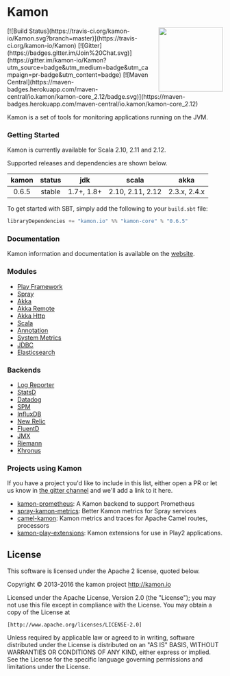 # Kamon
<img align="right" src="https://rawgit.com/kamon-io/Kamon/master/kamon-logo.svg" height="150px" style="padding-left: 20px"/>
[![Build Status](https://travis-ci.org/kamon-io/Kamon.svg?branch=master)](https://travis-ci.org/kamon-io/Kamon)
[![Gitter](https://badges.gitter.im/Join%20Chat.svg)](https://gitter.im/kamon-io/Kamon?utm_source=badge&utm_medium=badge&utm_campaign=pr-badge&utm_content=badge)
[![Maven Central](https://maven-badges.herokuapp.com/maven-central/io.kamon/kamon-core_2.12/badge.svg)](https://maven-badges.herokuapp.com/maven-central/io.kamon/kamon-core_2.12)

Kamon is a set of tools for monitoring applications running on the JVM.

### Getting Started

Kamon is currently available for Scala 2.10, 2.11 and 2.12.

Supported releases and dependencies are shown below.

| kamon  | status | jdk  | scala            | akka   |
|:------:|:------:|:----:|------------------|:------:|
|  0.6.5 | stable | 1.7+, 1.8+ | 2.10, 2.11, 2.12  | 2.3.x, 2.4.x |

To get started with SBT, simply add the following to your `build.sbt`
file:

```scala
libraryDependencies += "kamon.io" %% "kamon-core" % "0.6.5"
```

### Documentation

Kamon information and documentation is available on the
[website](http://kamon.io).

### Modules ###

* [Play Framework]
* [Spray]  
* [Akka]
* [Akka Remote]
* [Akka Http]  
* [Scala]  
* [Annotation]
* [System Metrics]
* [JDBC]  
* [Elasticsearch]

### Backends ###

* [Log Reporter]
* [StatsD]
* [Datadog]
* [SPM]
* [InfluxDB]
* [New Relic]  
* [FluentD]
* [JMX]
* [Riemann]  
* [Khronus]  


### Projects using Kamon ###

If you have a project you'd like to include in this list, either open a PR or let us know in [the gitter channel](https://gitter.im/kamon-io/Kamon) and we'll add a link to it here.

* [kamon-prometheus](https://github.com/MonsantoCo/kamon-prometheus): A Kamon backend to support Prometheus
* [spray-kamon-metrics](https://github.com/MonsantoCo/spray-kamon-metrics): Better Kamon metrics for Spray services
* [camel-kamon](https://github.com/osinka/camel-kamon): Kamon metrics and traces for Apache Camel routes, processors
* [kamon-play-extensions](https://github.com/agiledigital/kamon-play-extensions): Kamon extensions for use in Play2 applications.

## License

This software is licensed under the Apache 2 license, quoted below.

Copyright © 2013-2016 the kamon project <http://kamon.io>

Licensed under the Apache License, Version 2.0 (the "License"); you may not
use this file except in compliance with the License. You may obtain a copy of
the License at

    [http://www.apache.org/licenses/LICENSE-2.0]

Unless required by applicable law or agreed to in writing, software
distributed under the License is distributed on an "AS IS" BASIS, WITHOUT
WARRANTIES OR CONDITIONS OF ANY KIND, either express or implied. See the
License for the specific language governing permissions and limitations under
the License.


[Play Framework]: https://github.com/kamon-io/kamon-play
[Spray]: https://github.com/kamon-io/kamon-spray
[Akka]:https://github.com/kamon-io/kamon-akka                                          
[Akka Remote]: https://github.com/kamon-io/kamon-akka-remote
[Akka Http]: https://github.com/kamon-io/kamon-akka-http
[Scala]: https://github.com/kamon-io/kamon-scala
[Annotation]: https://github.com/kamon-io/kamon-annotation
[System Metrics]: https://github.com/kamon-io/kamon-system-metrics
[JDBC]: https://github.com/kamon-io/kamon-jdbc
[Elasticsearch]: https://github.com/kamon-io/kamon-elasticsearch

[Log Reporter]: https://github.com/kamon-io/kamon-log-reporter
[SPM]: https://github.com/kamon-io/kamon-spm
[Datadog]: https://github.com/kamon-io/kamon-datadog
[FluentD]: https://github.com/kamon-io/kamon-fluentd
[JMX]: https://github.com/kamon-io/kamon-jmx
[StatsD]: https://github.com/kamon-io/kamon-statsd
[Riemann]: https://github.com/kamon-io/kamon-riemann
[Khronus]: https://github.com/kamon-io/kamon-khronus
[New Relic]: https://github.com/kamon-io/kamon-newrelic
[InfluxDB]: https://github.com/kamon-io/kamon-influxdb
